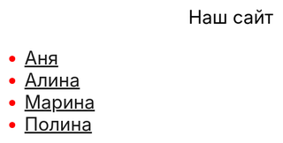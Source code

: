 <html>
 <head>
 <style>
body{background-color: #FFFFFF; color: black; font-size: 25pt} 
   ul{color: red;
   }
   
  </style>
 </head>
 <body>
  <p align="center">Наш сайт</p>
 <ul>
  <li><a href="https://github.com/MarinaSokolova111/ADEY-201-AAMM2/blob/main/Anna">Аня</a></li>
  <li><a href="https://github.com/MarinaSokolova111/ADEY-201-AAMM2/blob/main/Алинка">Алина</a></li>
  <li><a href="https://github.com/MarinaSokolova111/ADEY-201-AAMM2/blob/main/%D0%9C%D0%B0%D1%80%D0%B8%D0%BD%D0%B0"&"https://github.com/MarinaSokolova111/ADEY-201-AAMM2/blob/main/4j.gif">Марина</a></li>
  <li><a href="https://github.com/MarinaSokolova111/ADEY-201-AAMM2/blob/main/polina">Полина</a></li>
</ul>
 </body>
</html>

